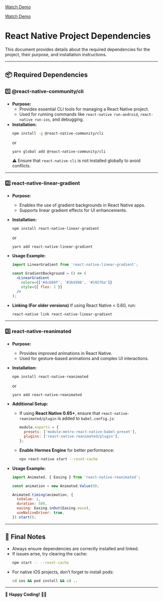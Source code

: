 [Watch Demo](https://drive.google.com/file/d/1pOx_axNc4xqVy7ZKuFHwaOp85oLCQUG8/view)

[Watch Demo](https://drive.google.com/file/d/1PKRIqzD3YyEEmy9fRy12drbtRQWKPJmo/view)
# React Native Project Dependencies

This document provides details about the required dependencies for the project, their purpose, and installation instructions.

---

## 📦 Required Dependencies

### 1️⃣ **@react-native-community/cli**
- **Purpose:**  
  - Provides essential CLI tools for managing a React Native project.
  - Used for running commands like `react-native run-android`, `react-native run-ios`, and debugging.
- **Installation:**
  ```sh
  npm install -g @react-native-community/cli
  ```
  or
  ```sh
  yarn global add @react-native-community/cli
  ```
  ⚠️ Ensure that `react-native-cli` is not installed globally to avoid conflicts.

---

### 2️⃣ **react-native-linear-gradient**
- **Purpose:**  
  - Enables the use of gradient backgrounds in React Native apps.
  - Supports linear gradient effects for UI enhancements.
- **Installation:**
  ```sh
  npm install react-native-linear-gradient
  ```
  or
  ```sh
  yarn add react-native-linear-gradient
  ```
- **Usage Example:**
  ```jsx
  import LinearGradient from 'react-native-linear-gradient';

  const GradientBackground = () => (
    <LinearGradient
      colors={['#4c669f', '#3b5998', '#192f6a']}
      style={{ flex: 1 }}
    />
  );
  ```

- **Linking (For older versions)**
  If using React Native < 0.60, run:
  ```sh
  react-native link react-native-linear-gradient
  ```

---

### 3️⃣ **react-native-reanimated**
- **Purpose:**  
  - Provides improved animations in React Native.
  - Used for gesture-based animations and complex UI interactions.
- **Installation:**
  ```sh
  npm install react-native-reanimated
  ```
  or
  ```sh
  yarn add react-native-reanimated
  ```
- **Additional Setup:**
  - If using **React Native 0.65+**, ensure that `react-native-reanimated/plugin` is added to `babel.config.js`:
    ```js
    module.exports = {
      presets: ['module:metro-react-native-babel-preset'],
      plugins: ['react-native-reanimated/plugin'],
    };
    ```
  - **Enable Hermes Engine** for better performance:
    ```sh
    npx react-native start --reset-cache
    ```

- **Usage Example:**
  ```jsx
  import Animated, { Easing } from 'react-native-reanimated';

  const animation = new Animated.Value(0);

  Animated.timing(animation, {
    toValue: 1,
    duration: 500,
    easing: Easing.inOut(Easing.ease),
    useNativeDriver: true,
  }).start();
  ```

---

## 🎯 Final Notes
- Always ensure dependencies are correctly installed and linked.
- If issues arise, try clearing the cache:
  ```sh
  npm start -- --reset-cache
  ```
- For native iOS projects, don’t forget to install pods:
  ```sh
  cd ios && pod install && cd ..
  ```

---

🚀 **Happy Coding!** 🎨✨

